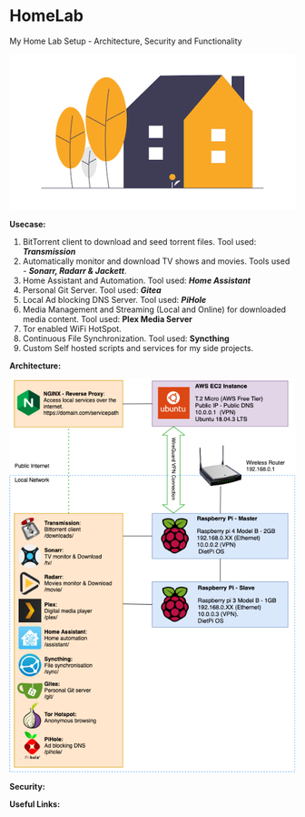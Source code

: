 # HomeLab
My Home Lab Setup - Architecture, Security and Functionality 

![HomeLab-Logo](images/logo.png)

**Usecase:**
1. BitTorrent client to download and seed torrent files. Tool used: ***Transmission***
2. Automatically monitor and download TV shows and movies. Tools used - ***Sonarr, Radarr & Jackett***.
3. Home Assistant and Automation. Tool used: ***Home Assistant***
4. Personal Git Server. Tool used: ***Gitea***
5. Local Ad blocking DNS Server. Tool used: ***PiHole***
6. Media Management and Streaming (Local and Online) for downloaded media content. Tool used: **Plex Media Server**
7. Tor enabled WiFi HotSpot.
8. Continuous File Synchronization. Tool used: **Syncthing** 
9. Custom Self hosted scripts and services for my side projects.
 

**Architecture:** 

![Architecture](images/Architecture.png)

**Security:**

**Useful Links:**
